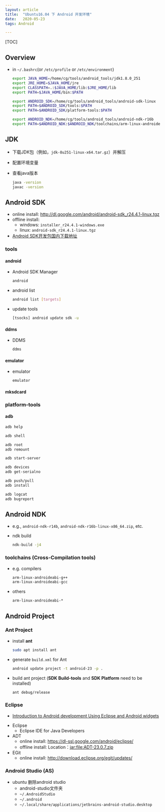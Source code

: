```yaml
---
layout: article
title:  "Ubuntu16.04 下 Android 开发环境"
date:   2020-05-23
tags: Android

---
```


[TOC]

## Overview

* in `~/.bashrc`(or `/etc/profile` or `/etc/environment`)
  ```sh
  export JAVA_HOME=/home/cg/tools/android_tools/jdk1.8.0_251
  export JRE_HOME=$JAVA_HOME/jre
  export CLASSPATH=.:$JAVA_HOME/lib:$JRE_HOME/lib
  export PATH=$JAVA_HOME/bin:$PATH

  export ANDROID_SDK=/home/cg/tools/android_tools/android-sdk-linux
  export PATH=$ANDROID_SDK/tools:$PATH
  export PATH=$ANDROID_SDK/platform-tools:$PATH

  export ANDROID_NDK=/home/cg/tools/android_tools/android-ndk-r16b
  export PATH=$ANDROID_NDK:$ANDROID_NDK/toolchains/arm-linux-androideabi-4.9/prebuilt/linux-x86_64/bin:$PATH
  ```


## JDK

* 下载JDK包（例如，`jdk-8u251-linux-x64.tar.gz`）并解压

* 配置环境变量

* 查看java版本
  ```sh
  java -version
  javac -version
  ```


## Android SDK

* online install: http://dl.google.com/android/android-sdk_r24.4.1-linux.tgz
* offline install:
  - windows: `installer_r24.4.1-windows.exe`
  - linux: `android-sdk_r24.4.1-linux.tgz`
* [Android SDK开发包国内下载地址](http://www.cnblogs.com/bjzhanghao/archive/2012/11/14/android-platform-sdk-download-mirror.html)

### tools

#### android

* Android SDK Manager
  ```sh
  android
  ```

* android list
  ```sh
  android list [targets]
  ```

* update tools
  ```sh
  [tsocks] android update sdk -u
  ```


#### ddms

* DDMS
  ```sh
  ddms
  ```

#### emulator

* emulator
  ```sh
  emulator
  ```

#### mksdcard

### platform-tools

#### adb

```sh
adb help

adb shell

adb root
adb remount

adb start-server

adb devices
adb get-serialno

adb push/pull
adb install

adb logcat
adb bugreport
```


## Android NDK

* e.g., `android-ndk-r14b`, `android-ndk-r16b-linux-x86_64.zip`, etc.

* ndk build
  ```sh
  ndk-build -j4
  ```

### toolchains (Cross-Compilation tools)

* e.g. compilers
  ```sh
  arm-linux-androideabi-g++
  arm-linux-androideabi-gcc
  ```

* others
  ```sh
  arm-linux-androideabi-*
  ```

## Android Project

### Ant Project

* install **ant**
  ```sh
  sudo apt install ant
  ```

* generate `build.xml` for Ant
  ```sh
  android update project -t android-23 -p .
  ```

* build ant project (**SDK Build-tools** and **SDK Platform** need to be installed)
  ```sh
  ant debug/release
  ```

### Eclipse

* [Introduction to Android development Using Eclipse and Android widgets](http://www.ibm.com/developerworks/opensource/tutorials/os-eclipse-androidwidget/)


- Eclipse
  * Eclipse IDE for Java Developers
- ADT
  * online install: https://dl-ssl.google.com/android/eclipse/
  * offline install: Location：[jar:file:ADT-23.0.7.zip]()
- EGit
  * online install: http://download.eclipse.org/egit/updates/

### Android Studio (AS)

* ubuntu 删除android studio
  - android-studio文件夹
  - `~/.AndroidStudio`
  - `~/.android`
  - `~/.local/share/applications/jetbrains-android-studio.desktop`
